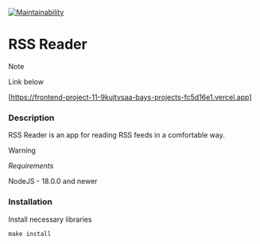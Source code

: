 [![Maintainability](https://api.codeclimate.com/v1/badges/0561d92b4ecff39f769e/maintainability)](https://codeclimate.com/github/bdzhev/frontend-project-11/maintainability)
# RSS Reader

>[!NOTE]
> Link below
>
> [https://frontend-project-11-9kujtvsaa-bays-projects-fc5d16e1.vercel.app]
>


### Description
RSS Reader is an app for reading RSS feeds in a comfortable way.

>[!WARNING]
> *Requirements*
>
> NodeJS - 18.0.0 and newer

### Installation
Install necessary libraries
```
make install
```
